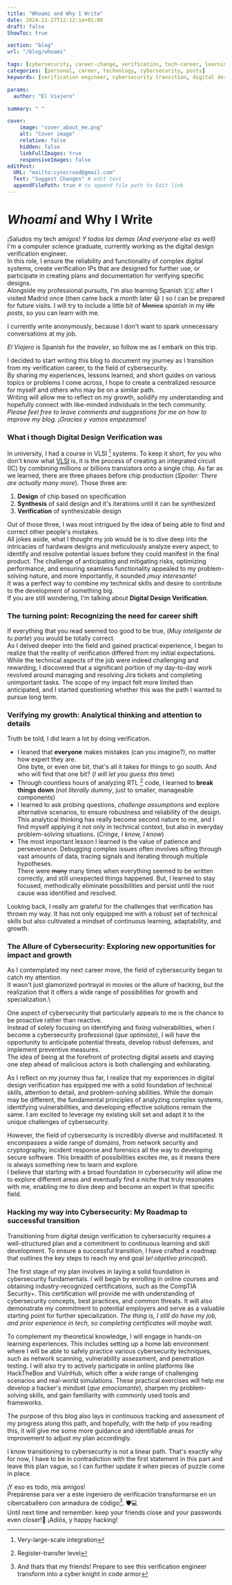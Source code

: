 ```yaml
---
title: "Whoami and Why I Write"
date: 2024-11-27T12:12:14+01:00
draft: false
ShowToc: true

section: "blog"
url: "/blog/whoami"

tags: [cybersecurity, career-change, verification, tech-career, learning-path]
categories: [personal, career, technology, cybersecurity, posts]
keywords: [verification engineer, cybersecurity transition, digital design verification, vlsi systems, career change tech, hardware to security, verification career, cybersecurity roadmap, security certification path, spanish tech blog, verification skills, security career preparation, jira experience, rtl debugging, technical career shift, cybersecurity learning path, security+ certification, hackthebox preparation, digital systems verification, professional development]

params:
  author: "El Viajero"

summary: " "

cover:
    image: "cover_about_me.png"
    alt: "Cover image"
    relative: false
    hidden: false
    linkFullImages: true
    responsiveImages: false
editPost:
  URL: "mailto:cysecroad@gmail.com"
  Text: "Suggest Changes" # edit text
  appendFilePath: true # to append file path to Edit link
---
```


# *Whoami* and Why I Write

¡Saludos my tech amigos! *Y todos los demas (And everyone else as well)*\
I'm a computer science graduate, currently working as the digital design verification engineer.\
In this role, I ensure the reliability and functionality of complex digital systems, create verification IPs that are designed for further use, or participate in creating plans and documentation for verifying specific designs.\
Alongside my professional pursuits, I'm also learning Spanish 🇪🇸 after I visited Madrid once (then came back a month later :smiley: ) so I can be prepared for future visits. I will try to include a little bit of ~~Monica~~ *spanish* in my ~~life~~ *posts*, so you can learn with me.

I currently write anonymously, because I don't want to spark unnecessary conversations at my job.

*El Viajero* is Spanish for *the traveler*, so follow me as I embark on this trip.

I decided to start writing this blog to document my journey as I transition from my verification career, to the field of cybersecurity.\
By sharing my experiences, lessons learned, and short guides on various topics or problems I come across, I hope to create a centralized resource for myself and others who may be on a similar path.\
Writing will allow me to reflect on my growth, solidify my understanding and hopefully connect with like-minded individuals in the tech community.\
*Please feel free to leave comments and suggestions for me on how to improve my blog. ¡Gracias y vamos empezamos!*

### What i though Digital Design Verification was

In university, I had a course in VLSI [^1] systems. To keep it short, for you who don't know what [VLSI]("https://resources.pcb.cadence.com/blog/2020-vlsi-technology-its-history-and-uses-in-modern-technology" 'Learn more about VLSI from Cadence') is, it is the process of creating an integrated circuit (IC) by combining millions or billions  transistors onto a single chip. 
As far as we learned, there are three phases before chip production (*Spoiler: There are actually many more*). Those three are:
1. **Design** of chip based on specification
2. **Synthesis** of said design and it's iterations until it can be synthesized 
3. **Verification** of synthesizable design

Out of those three, I was most intrigued by the idea of being able to find and correct other people's mistakes.\
All jokes aside, what I thought my job would be is to dive deep into the intricacies of hardware designs and meticulously analyze every aspect, to identify and resolve potential issues before they could manifest in the final product. The challenge of anticipating and mitigating risks, optimizing performance, and ensuring seamless functionality appealed to my problem-solving nature, and more importantly, it sounded *¡muy interesante!*\
It was a perfect way to combine my technical skills and desire to contribute to the development of something big.\
If you are still wondering, I'm talking about **Digital Design Verification**.

[^1]: Very-large-scale integration

### The turning point: Recognizing the need for career shift

If everything that you read seemed too good to be true, (*Muy inteligente de tu parte*) you would be totally correct.\
As I delved deeper into the field and gained practical experience, I began to realize that the reality of verification differed from my initial expectations.\
While the technical aspects of the job were indeed challenging and rewarding, I discovered that a significant portion of my day-to-day work revolved around managing and resolving Jira tickets and completing unimportant tasks. The scope of my impact felt more limited than anticipated, and I started questioning whether this was the path I wanted to pursue long term.

### Verifying my growth: Analytical thinking and attention to details

Truth be told, I did learn a lot by doing verification.
- I leaned that **everyone** makes mistakes (can you imagine?), no matter how expert they are.\
One byte, or even one bit, that's all it takes for things to go south. And who will find that one bit? (*I will let you guess this time*)
- Through countless hours of analyzing RTL [^2] code, I learned to **break things down** (*not literally dummy*, just to smaller, manageable components)
- I learned to ask probing questions, *challenge assumptions* and explore alternative scenarios, to ensure robustness and reliability of the design.\
This analytical thinking has really become second nature to me, and I find myself applying it not only in technical context, but also in everyday problem-solving situations. (*Cringe, I know, I know*)
- The most important lesson I learned is the value of patience and perseverance. Debugging complex issues often involves sifting through vast amounts of data, tracing signals and iterating through multiple hypotheses.\
There were ~~many~~ many times when everything seemed to be written correctly, and still unexpected things happened. But, I learned to stay focused, methodically eliminate possibilities and persist until the root cause was identified and resolved.

Looking back, I really am grateful for the challenges that verification has thrown my way. It has not only equipped me with a robust set of technical skills but also cultivated a mindset of continuous learning, adaptability, and growth.

[^2]: Register-transfer level

### The Allure of Cybersecurity: Exploring new opportunities for impact and growth

As I contemplated my next career move, the field of cybersecurity began to catch my attention.\
It wasn't just glamorized portrayal in movies or the allure of hacking, but the realization that it offers a wide range of possibilities for growth and specialization.\

One aspect of cybersecurity that particularly appeals to me is the chance to be proactive rather than reactive.\
Instead of solely focusing on identifying and fixing vulnerabilities, when I become a cybersecurity professional (*que optimista*), I will have the opportunity to anticipate potential threats, develop robust defenses, and implement preventive measures.\
The idea of being at the forefront of protecting digital assets and staying one step ahead of malicious actors is both challenging and exhilarating.

As I reflect on my journey thus far, I realize that my experiences in digital design verification has equipped me with a solid foundation of technical skills, attention to detail, and problem-solving abilities. While the domain may be different, the fundamental principles of analyzing complex systems, identifying vulnerabilities, and developing effective solutions remain the same. I am excited to leverage my existing skill set and adapt it to the unique challenges of cybersecurity.

However, the field of cybersecurity is incredibly diverse and multifaceted. It encompasses a wide range of domains, from network security and cryptography, incident response and forensics all the way to developing secure software. This breadth of possibilities excites me, as it means there is always something new to learn and explore.\
I believe that starting with a broad foundation in cybersecurity will allow me to explore different areas and eventually find a niche that truly resonates with me, enabling me to dive deep and become an expert in that specific field.

### Hacking my way into Cybersecurity: My Roadmap to successful transition

Transitioning from digital design verification to cybersecurity requires a well-structured plan and a commitment to continuous learning and skill development. To ensure a successful transition, I have crafted a roadmap that outlines the key steps to reach my end goal (*el objetivo principal*).

The first stage of my plan involves in laying a solid foundation in cybersecurity fundamentals. I will begin by enrolling in online courses and obtaining industry-recognized certifications, such as the CompTIA Security+. This certification will provide me with understanding of cybersecurity concepts, best practices, and common threats. It will also demonstrate my commitment to potential employers and serve as a valuable starting point for further specialization. *The thing is, I still do have my job, and prior experience in tech, so completing certificates will maybe wait.*

To complement my theoretical knowledge, I will engage in hands-on learning experiences. This includes setting up a home lab environment where I will be able to safely practice various cybersecurity techniques, such as network scanning, vulnerability assessment, and penetration testing. I will also try to actively participate in online platforms like HackTheBox and VulnHub, which offer a wide range of challenging scenarios and real-world simulations. These practical exercises will help me develop a hacker's mindset (*que emocionante*), sharpen my problem-solving skills, and gain familiarity with commonly used tools and frameworks.

The purpose of this blog also lays in continuous tracking and assessment of my progress along this path, and hopefully, with the help of you reading this, it will give me some more guidance and identifiable areas for improvement to adjust my plan accordingly. 

I know transitioning to cybersecurity is not a linear path. That's exactly why for now, I have to be in contradiction with the first statement in this part and leave this plan vague, so I can further update it when pieces of puzzle come in place.
&nbsp;&nbsp;&nbsp;

¡Y eso es todo, mis amigos!\
Prepárense para ver a este ingeniero de verificación transformarse en un cibercaballero con armadura de código[^3]. 🛡️💻\
Until next time and remember: keep your friends close and your passwords even closer!🔑
¡Adiós, y happy hacking!

[^3]: And thats that my friends! Prepare to see this verification engineer transform into a cyber knight in code armor